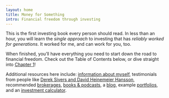 ```yaml
---
layout: home
title: Money for Something
intro: Financial freedom through investing
---
```


This is the first investing book every person should read. In less than an hour, you will learn the *single approach* to investing that has *reliably worked for generations*. It worked for me, and can work for you, too.

When finished, you’ll have everything you need to start down the road to financial freedom. Check out the Table of Contents below, or dive straight into [Chapter 1](/book/introduction/)!

Additional resources here include: [information about myself](/about/), testimonials from people like [Derek Sivers and David Heinemeier Hansson](/praise/), recommended [brokerages](/brokerages/), [books & podcasts](/books/), a [blog](/blog/), example [portfolios](/portfolios/), and an [investment calculator](/calculator/).
